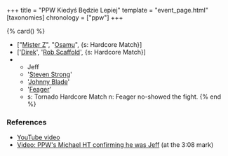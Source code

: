 +++
title = "PPW Kiedyś Będzie Lepiej"
template = "event_page.html"
[taxonomies]
chronology = ["ppw"]
+++

{% card() %}
- ["[Mister Z](@/w/mister-z.md)", "[Osamu](@/w/osamu.md)", {s: Hardcore Match}]
- ['[Direk](@/w/direk.md)', '[Rob Scaffold](@/w/rob-scaffold.md)', {s: Hardcore Match}]
- - Jeff
  - '[Steven Strong](@/w/biesiad.md)'
  - '[Johnny Blade](@/w/johnny-blade.md)'
  - '[Feager](@/w/feager.md)'
  - s: Tornado Hardcore Match
    n: Feager no-showed the fight.
{% end %}


### References

* [YouTube video](https://www.youtube.com/watch?v=DOAeXjrpmlg)
* [Video: PPW's Michael HT confirming he was Jeff](https://www.youtube.com/live/VlBjnWJRarE?si=LBRL38AjOmYrxW80&t=188) (at the 3:08 mark)
